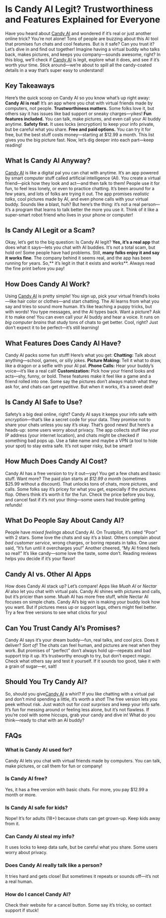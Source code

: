 # Is Candy AI Legit? Trustworthiness and Features Explained for Everyone
Have you heard about [Candy AI](https://candyai.gg/home2?via=dillip-kumar18) and wondered if it’s real or just another online trick? You’re not alone! Tons of people are buzzing about this AI tool that promises fun chats and cool features. But is it safe? Can you trust it? Let’s dive in and find out together! Imagine having a virtual buddy who talks back, makes pictures, and keeps you company—sounds awesome, right?
In this blog, we’ll check if [Candy AI](https://candyai.gg/home2?via=dillip-kumar18) is legit, explore what it does, and see if it’s worth your time. Stick around—we’re about to spill all the candy-coated details in a way that’s super easy to understand!
## Key Takeaways
Here’s the quick scoop on Candy AI so you know what’s up right away:
**Candy AI is real!** It’s an app where you chat with virtual friends made by computers, not people.
**Trustworthiness matters.** Some folks love it, but others say it has issues like bad support or sneaky charges—yikes!
**Fun features included.** You can talk, make pictures, and even call your AI buddy anytime.
**Safety first.** It uses locks (encryption) to keep your info private, but be careful what you share.
**Free and paid options.** You can try it for free, but the best stuff costs money—starting at $12.99 a month.
This list gives you the big picture fast. Now, let’s dig deeper into each part—keep reading!
## What Is Candy AI Anyway?
[Candy AI](https://candyai.gg/home2?via=dillip-kumar18) is like a digital pal you can chat with anytime. It’s an app powered by smart computer stuff called artificial intelligence (AI). You create a virtual friend—pick how they look and act—and then talk to them! People use it for fun, to feel less lonely, or even to practice chatting. It’s been around for a few years, and lots of folks are trying it out.
The app promises _realistic talks_, cool pictures made by AI, and even phone calls with your virtual buddy. Sounds like a blast, huh? But here’s the thing: it’s not a real person—it’s a program that learns to talk better the more you use it. Think of it like a super-smart robot friend who lives in your phone or computer!
## Is Candy AI Legit or a Scam?
Okay, let’s get to the big question: Is Candy AI legit? **Yes, it’s a real app** that does what it says—lets you chat with AI buddies. It’s not a total scam, but hold on! Some people have had problems.
Still, **many folks enjoy it and say it works fine**. The company behind it seems real, and the app has been running for years. So,** it’s legit in that it exists and works**. Always read the fine print before you pay!
## How Does Candy AI Work?
Using [Candy AI](https://candyai.gg/home2?via=dillip-kumar18) is pretty simple! You sign up, pick your virtual friend’s looks—like hair color or clothes—and start chatting. The AI learns from what you say and tries to sound more human. It’s like teaching a puppy tricks, but with words!
You type messages, and the AI types back. Want a picture? Ask it to make one! You can even call your AI buddy and hear a voice. It runs on _big computer brains_ that study tons of chats to get better. Cool, right? Just don’t expect it to be perfect—it’s still learning!
## What Features Does Candy AI Have?
Candy AI packs some fun stuff! Here’s what you get:
**Chatting:** Talk about anything—school, games, or silly jokes.
**Picture Making:** Tell it what to draw, like a dragon or a selfie with your AI pal.
**Phone Calls:** Hear your buddy’s voice—it’s like a real call!
**Customization:** Pick how your friend looks and acts—shy, funny, or bold.
These features make it feel like a game and a friend rolled into one. Some say the pictures don’t always match what they ask for, and chats can get _repetitive_. But when it works, it’s a sweet deal!
## Is Candy AI Safe to Use?
Safety’s a big deal online, right? Candy AI says it keeps your info safe with _encryption_—that’s like a secret code for your data. They promise not to share your chats unless you say it’s okay. That’s good news!
But here’s a heads-up: some users worry about privacy. The app collects stuff like your IP address (your internet location), and chats might be checked if something bad pops up. Use a fake name and maybe a VPN (a tool to hide your spot) to stay extra safe. It’s not super risky, but be smart!
## How Much Does Candy AI Cost?
Candy AI has a free version to try it out—yay! You get a few chats and basic stuff. Want more? The paid plan starts at _$12.99 a month_ (sometimes $25.99 without a discount). That unlocks tons of chats, more pictures, and calls.
Some folks say it’s pricey for what you get, especially if the pictures flop. Others think it’s worth it for the fun. Check the price before you buy, and cancel fast if it’s not your thing—some users had trouble getting refunds!
## What Do People Say About Candy AI?
People have _mixed feelings_ about Candy AI. On Trustpilot, it’s rated “Poor” with 2 stars. Some love the chats and say it’s a blast. Others complain about _bad customer service_, wrong charges, or boring repeats in talks.
One user said, “It’s fun until it overcharges you!” Another cheered, “My AI friend feels so real!” It’s like candy—some love the taste, some don’t. Reading reviews helps you decide if it’s your flavor!
## Candy AI vs. Other AI Apps
How does Candy AI stack up? Let’s compare! Apps like _Muah AI_ or _Nectar AI_ also let you chat with virtual pals. Candy AI shines with pictures and calls, but it’s pricier than some. Muah AI has more free stuff, while Nectar AI focuses on simple chats.
Candy AI’s big win is making your buddy look how you want. But if pictures mess up or support lags, others might feel better. Try a few free versions to see what clicks for you!
## Can You Trust Candy AI’s Promises?
Candy AI says it’s your dream buddy—fun, real talks, and cool pics. Does it deliver? _Sort of!_ The chats can feel human, and pictures are neat when they work. But promises of “perfect” don’t always hold up—repeats and bad support trip it up.
It’s trustworthy enough to try, but don’t expect magic. Check what others say and test it yourself. If it sounds too good, take it with a grain of sugar—er, salt!
## Should You Try Candy AI?
So, should you give[Candy AI](https://candyai.gg/home2?via=dillip-kumar18) a whirl? If you like chatting with a virtual pal and don’t mind spending a little, it’s worth a shot! The free version lets you peek without risk. Just watch out for _cost surprises_ and keep your info safe.
It’s fun for messing around or feeling less alone, but it’s not flawless. If you’re cool with some hiccups, grab your candy and dive in! What do you think—ready to chat with an AI buddy?
## FAQs
### What is Candy AI used for?
Candy AI lets you chat with virtual friends made by computers. You can talk, make pictures, or call them for fun or company!
### Is Candy AI free?
Yes, it has a free version with basic chats. For more, you pay $12.99 a month or more.
### Is Candy AI safe for kids?
Nope! It’s for adults (18+) because chats can get grown-up. Keep kids away from it.
### Can Candy AI steal my info?
It uses locks to keep data safe, but be careful what you share. Some users worry about privacy.
### Does Candy AI really talk like a person?
It tries hard and gets close! But sometimes it repeats or sounds off—it’s not a real human.
### How do I cancel Candy AI?
Check their website for a cancel button. Some say it’s tricky, so contact support if stuck!